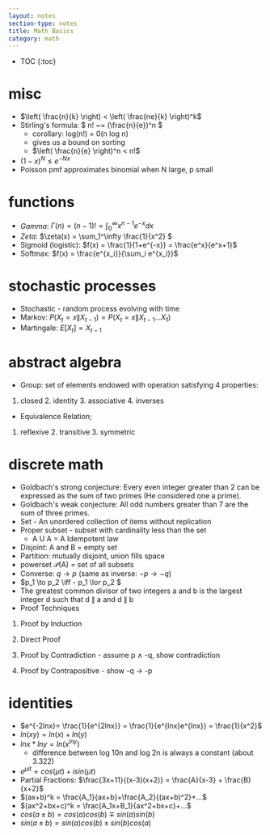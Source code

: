 ```yaml
---
layout: notes
section-type: notes
title: Math Basics
category: math
---
```


* TOC
{:toc}
# misc

- $\left( \frac{n}{k} \right) < \left( \frac{ne}{k} \right)^k$
- Stirling's formula: $ n! ~= (\frac{n}{e})^n $
  - corollary: log(n!) = 0(n log n)
  - gives us a bound on sorting
  - $\left( \frac{n}{e} \right)^n < n!$
- $(1-x)^N \leq e^{-Nx}$
- Poisson pmf approximates binomial when N large, p small



# functions

- *Gamma*: $\Gamma(n)=(n-1)!=\int_0^\infty x^{n-1}e^{-x}dx$
- *Zeta*: $\zeta(x) = \sum_1^\infty \frac{1}{x^2} $
- Sigmoid (logistic): $f(x) = \frac{1}{1+e^{-x}} = \frac{e^x}{e^x+1}$
- Softmax: $f(x) = \frac{e^{x_i}}{\sum_i e^{x_i}}$

# stochastic processes

- Stochastic - random process evolving with time
- Markov: $P(X_t=x\|X_{t-1})=P(X_t=x\|X_{t-1}...X_1)$
- Martingale: $E[X_t]=X_{t-1}$ 

# abstract algebra

- Group: set of elements endowed with operation satisfying 4 properties:

1. closed 2. identity 3. associative 4. inverses

- Equivalence Relation;

1. reflexive 2. transitive 3. symmetric

# discrete math
- Goldbach's strong conjecture: Every even integer greater than 2 can be expressed as the sum of two primes (He considered one a prime).
- Goldbach's weak conjecture: All odd numbers greater than 7 are the sum of three primes.
- Set - An unordered collection of items without replication
- Proper subset - subset with cardinality less than the set
  - A U A = A			Idempotent law
- Disjoint: A and B = empty set
- Partition: mutually disjoint, union fills space
- powerset $\mathcal{P}$(A) = set of all subsets
- Converse: $q\to p$ (same as inverse: $-p \to -q$)
- $p_1 \to p_2 \iff - p_1 \lor p_2 $
- The greatest common divisor of two integers a and b is the largest integer d such that d $\|$ a and d $\|$ b
- Proof Techniques

1. Proof by Induction

2. Direct Proof

3. Proof by Contradiction - assume p $\land$ -q, show contradiction

4. Proof by Contrapositive - show -q $\to$ -p

# identities

- $e^{-2lnx}= \frac{1}{e^{2lnx}} = \frac{1}{e^{lnx}e^{lnx}} = \frac{1}{x^2}$
- $ln(xy) = ln(x)+ln(y)$
- $lnx * lny = ln(x^{lny})$
  - difference between log 10n and log 2n is always a constant (about 3.322)
- $e^{\mu it} = cos(\mu t)+ isin(\mu t)$
- Partial Fractions: $\frac{3x+11}{(x-3)(x+2)} = \frac{A}{x-3} + \frac{B}{x+2}$
- $(ax+b)^k = \frac{A_1}{ax+b}+\frac{A_2}{(ax+b)^2}+...$
- $(ax^2+bx+c)^k = \frac{A_1x+B_1}{ax^2+bx+c}+...$
- $cos(a\pm b) = cos(a)cos(b)\mp sin(a)sin(b)$
- $sin(a \pm b) = sin(a)cos(b) \pm sin(b)cos(a)$
